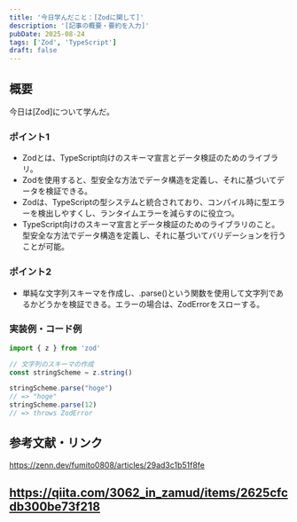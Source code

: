 ```yaml
---
title: '今日学んだこと：[Zodに関して]'
description: '[記事の概要・要約を入力]'
pubDate: 2025-08-24
tags: ['Zod', 'TypeScript']
draft: false
---
```


## 概要

今日は[Zod]について学んだ。

### ポイント1

- Zodとは、TypeScript向けのスキーマ宣言とデータ検証のためのライブラリ。
- Zodを使用すると、型安全な方法でデータ構造を定義し、それに基づいてデータを検証できる。
- Zodは、TypeScriptの型システムと統合されており、コンパイル時に型エラーを検出しやすくし、ランタイムエラーを減らすのに役立つ。
- TypeScript向けのスキーマ宣言とデータ検証のためのライブラリのこと。
型安全な方法でデータ構造を定義し、それに基づいてバリデーションを行うことが可能。

### ポイント2

- 単純な文字列スキーマを作成し、.parse()という関数を使用して文字列であるかどうかを検証できる。エラーの場合は、ZodErrorをスローする。

### 実装例・コード例

```typescript
import { z } from 'zod'

// 文字列のスキーマの作成
const stringScheme = z.string()

stringScheme.parse("hoge")
// => "hoge"
stringScheme.parse(12)
// => throws ZodError
```

## 参考文献・リンク

https://zenn.dev/fumito0808/articles/29ad3c1b51f8fe

https://qiita.com/3062_in_zamud/items/2625cfcdb300be73f218
---